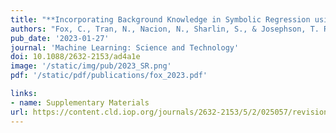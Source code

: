 ```yaml
---
title: "**Incorporating Background Knowledge in Symbolic Regression using a Computer Algebra System**"
authors: "Fox, C., Tran, N., Nacion, N., Sharlin, S., & Josephson, T. R."
pub_date: '2023-01-27'
journal: 'Machine Learning: Science and Technology'
doi: 10.1088/2632-2153/ad4a1e
image: '/static/img/pub/2023_SR.png'
pdf: '/static/pdf/publications/fox_2023.pdf'

links:
- name: Supplementary Materials
url: https://content.cld.iop.org/journals/2632-2153/5/2/025057/revision2/mlstad4a1esupp1.pdf?Expires=1732120515&Signature=ozuiQzrJWJpEpPz0Qlra8ULPXHTX7DygEFKAtEA9UYI0OOldOyH-20P6aPpi0SV1GfilOwI4xC0WVJkbAp0LkLJkfZUfSCcAYJBB~f65xWj-IvhOneFDUdYNenZAtkUrAX3PiBP6UDD-TzkZ0Y48gtMyNNj4BpLwXAVatMJkmA4KMVKtfu0nvTGzXeqJsiL-kD7t5n5UQ6lFJU44FxT7-6V~xKwoe6UO38wWscRjht1kA14A~Rk-cKo~mQ0VC~2P845NnCUky6tQqO8ax2RDuaPqTxYdDQ5YJBZkc71HzL9FeG00w333GHJ~lHYLOiGujLQUX5lUw~kDN3UKd39RCQ__&Key-Pair-Id=KL1D8TIY3N7T8
---
```

